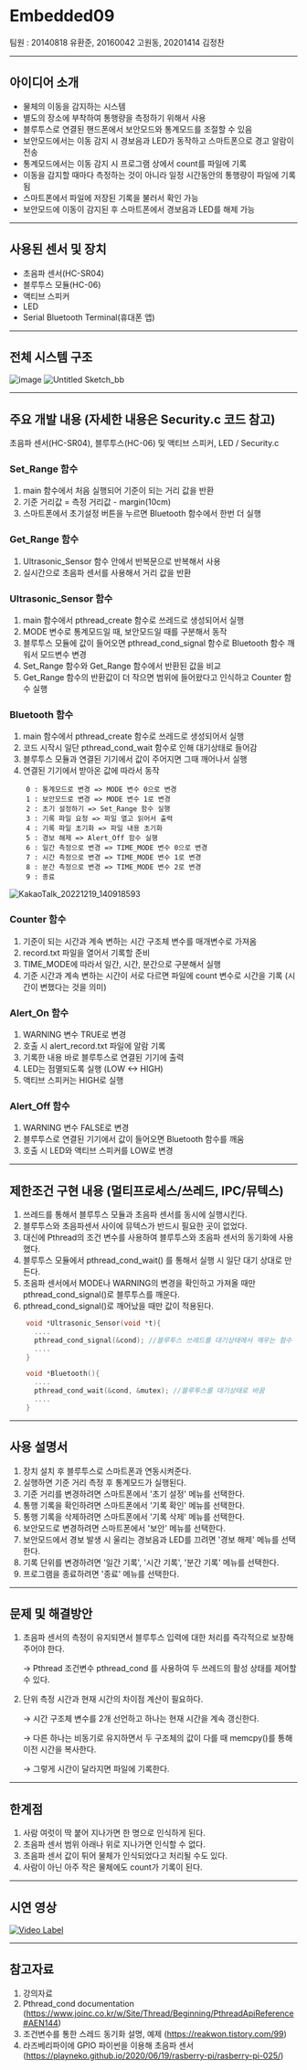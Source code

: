 # Embedded09

팀원 : 20140818 유환준, 20160042 고원동, 20201414 김정찬

-----------------------------------

## 아이디어 소개
- 물체의 이동을 감지하는 시스템
- 별도의 장소에 부착하여 통행량을 측정하기 위해서 사용
- 블루투스로 연결된 핸드폰에서 보안모드와 통계모드를 조절할 수 있음
- 보안모드에서는 이동 감지 시 경보음과 LED가 동작하고 스마트폰으로 경고 알람이 전송
- 통계모드에서는 이동 감지 시 프로그램 상에서 count를 파일에 기록
- 이동을 감지할 때마다 측정하는 것이 아니라 일정 시간동안의 통행량이 파일에 기록됨
- 스마트폰에서 파일에 저장된 기록을 불러서 확인 가능
- 보안모드에 이동이 감지된 후 스마트폰에서 경보음과 LED를 해제 가능

-----------------------------------

## 사용된 센서 및 장치
- 초음파 센서(HC-SR04)
- 블루투스 모듈(HC-06)
- 액티브 스피커
- LED
- Serial Bluetooth Terminal(휴대폰 앱)

-----------------------------------

## 전체 시스템 구조
![image](https://user-images.githubusercontent.com/90839233/206896733-0d123e5a-1c0c-40eb-ad86-51fce4951a3b.png)
![Untitled Sketch_bb](https://user-images.githubusercontent.com/66898122/208363420-efb5acdc-d414-4f19-bc43-8e8abfa08ead.png)

-----------------------------------

## 주요 개발 내용 (자세한 내용은 Security.c 코드 참고)
초음파 센서(HC-SR04), 블루투스(HC-06) 및 액티브 스피커, LED / Security.c

### Set_Range 함수 ###

1. main 함수에서 처음 실행되어 기준이 되는 거리 값을 반환
2. 기준 거리값 = 측정 거리값 - margin(10cm)
3. 스마트폰에서 초기설정 버튼을 누르면 Bluetooth 함수에서 한번 더 실행


### Get_Range 함수 ###

1. Ultrasonic_Sensor 함수 안에서 반복문으로 반복해서 사용
2. 실시간으로 초음파 센서를 사용해서 거리 값을 반환


### Ultrasonic_Sensor 함수 ###

1. main 함수에서 pthread_create 함수로 쓰레드로 생성되어서 실행
2. MODE 변수로 통계모드일 때, 보안모드일 때를 구분해서 동작
3. 블루투스 모듈에 값이 들어오면 pthread_cond_signal 함수로 Bluetooth 함수 깨워서 모드변수 변경
4. Set_Range 함수와 Get_Range 함수에서 반환된 값을 비교
5. Get_Range 함수의 반환값이 더 작으면 범위에 들어왔다고 인식하고 Counter 함수 실행


### Bluetooth 함수 ###

1. main 함수에서 pthread_create 함수로 쓰레드로 생성되어서 실행
2. 코드 시작시 일단 pthread_cond_wait 함수로 인해 대기상태로 들어감
3. 블루투스 모듈과 연결된 기기에서 값이 주어지면 그때 깨어나서 실행
4. 연결된 기기에서 받아온 값에 따라서 동작 

```
    0 : 통계모드로 변경 => MODE 변수 0으로 변경
    1 : 보안모드로 변경 => MODE 변수 1로 변경
    2 : 초기 설정하기 => Set_Range 함수 실행
    3 : 기록 파일 요청 => 파일 열고 읽어서 출력
    4 : 기록 파일 초기화 => 파일 내용 초기화
    5 : 경보 해제 => Alert_Off 함수 실행
    6 : 일간 측정으로 변경 => TIME_MODE 변수 0으로 변경
    7 : 시간 측정으로 변경 => TIME_MODE 변수 1로 변경
    8 : 분간 측정으로 변경 => TIME_MODE 변수 2로 변경
    9 : 종료
```
![KakaoTalk_20221219_140918593](https://user-images.githubusercontent.com/90839233/208352292-40694ef4-357e-47a3-9931-257a5865a961.jpg)



### Counter 함수 ###

1. 기준이 되는 시간과 계속 변하는 시간 구조체 변수를 매개변수로 가져옴
2. record.txt 파일을 열어서 기록할 준비
3. TIME_MODE에 따라서 일간, 시간, 분간으로 구분해서 실행
4. 기준 시간과 계속 변하는 시간이 서로 다르면 파일에 count 변수로 시간을 기록 (시간이 변했다는 것을 의미)


### Alert_On 함수 ###

1. WARNING 변수 TRUE로 변경
2. 호출 시 alert_record.txt 파일에 알람 기록 
3. 기록한 내용 바로 블루투스로 연결된 기기에 출력
4. LED는 점멸되도록 실행 (LOW <-> HIGH)
5. 액티브 스피커는 HIGH로 실행


### Alert_Off 함수 ###

1. WARNING 변수 FALSE로 변경
2. 블루투스로 연결된 기기에서 값이 들어오면 Bluetooth 함수를 깨움
3. 호출 시 LED와 액티브 스피커를 LOW로 변경

    
----------------------------

## 제한조건 구현 내용 (멀티프로세스/쓰레드, IPC/뮤텍스)
1. 쓰레드를 통해서 블루투스 모듈과 초음파 센서를 동시에 실행시킨다.
2. 블루투스와 초음파센서 사이에 뮤텍스가 반드시 필요한 곳이 없었다.
3. 대신에 Pthread의 조건 변수를 사용하여 블루투스와 초음파 센서의 동기화에 사용했다. 
4. 블루투스 모듈에서 pthread_cond_wait() 를 통해서 실행 시 일단 대기 상대로 만든다.
5. 초음파 센서에서 MODE나 WARNING의 변경을 확인하고 가져올 때만 pthread_cond_signal()로 블루투스를 깨운다.
6. pthread_cond_signal()로 깨어났을 때만 값이 적용된다.

```c
    void *Ultrasonic_Sensor(void *t){
      ....
      pthread_cond_signal(&cond); //블루투스 쓰레드를 대기상태에서 깨우는 함수
      ....
    }

    void *Bluetooth(){
      ....
      pthread_cond_wait(&cond, &mutex); //블루투스를 대기상태로 바꿈
      ....
    }
```

----------------------------

## 사용 설명서
1. 장치 설치 후 블루투스로 스마트폰과 연동시켜준다.
2. 실행하면 기준 거리 측정 후 통계모드가 실행된다.
3. 기준 거리를 변경하려면 스마트폰에서 '초기 설정' 메뉴를 선택한다.
4. 통행 기록을 확인하려면 스마트폰에서 '기록 확인' 메뉴를 선택한다.
5. 통행 기록을 삭제하려면 스마트폰에서 '기록 삭제' 메뉴를 선택한다.
6. 보안모드로 변경하려면 스마트폰에서 '보안' 메뉴를 선택한다.
7. 보안모드에서 경보 발생 시 울리는 경보음과 LED를 끄려면 '경보 해제' 메뉴를 선택한다.
8. 기록 단위를 변경하려면 '일간 기록', '시간 기록', '분간 기록' 메뉴를 선택한다.
9. 프로그램을 종료하려면 '종료' 메뉴를 선택한다.

----------------------------

## 문제 및 해결방안
1. 초음파 센서의 측정이 유지되면서 블루투스 입력에 대한 처리를 즉각적으로 보장해주어야 한다.
 
    &rarr; Pthread 조건변수 pthread_cond 를 사용하여 두 쓰레드의 활성 상태를 제어할 수 있다.


2. 단위 측정 시간과 현재 시간의 차이점 계산이 필요하다.

    &rarr; 시간 구조체 변수를 2개 선언하고 하나는 현재 시간을 계속 갱신한다.

    &rarr; 다른 하나는 비동기로 유지하면서 두 구조체의 값이 다를 때 memcpy()를 통해 이전 시간을 복사한다.

    &rarr; 그렇게 시간이 달라지면 파일에 기록한다.

----------------------------

## 한계점
1. 사람 여럿이 딱 붙어 지나가면 한 명으로 인식하게 된다.
2. 초음파 센서 범위 아래나 위로 지나가면 인식할 수 없다. 
3. 초음파 센서 값이 튀어 물체가 인식되었다고 처리될 수도 있다.
4. 사람이 아닌 아주 작은 물체에도 count가 기록이 된다.

----------------------------

## 시연 영상
[![Video Label](https://img.youtube.com/vi/Ix-1Xho6wZE/0.jpg)](https://youtu.be/Ix-1Xho6wZE)

----------------------------

## 참고자료
1. 강의자료
2. Pthread_cond documentation (https://www.joinc.co.kr/w/Site/Thread/Beginning/PthreadApiReference#AEN144)
3. 조건변수를 통한 스레드 동기화 설명, 예제 (https://reakwon.tistory.com/99)
4. 라즈베리파이에 GPIO 파이썬을 이용해 초음파 센서 (https://playneko.github.io/2020/06/19/rasberry-pi/rasberry-pi-025/)






